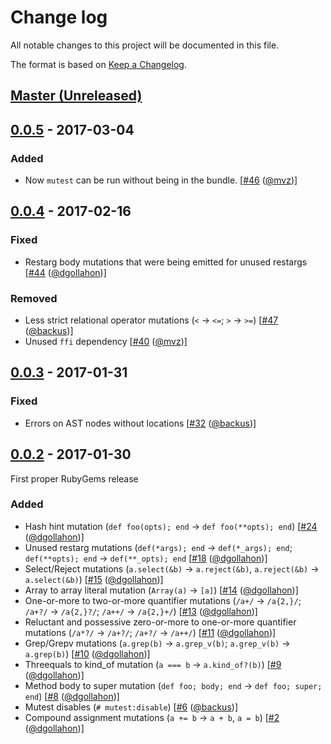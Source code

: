 # Change log

All notable changes to this project will be documented in this file.

The format is based on [Keep a Changelog](http://keepachangelog.com/).

## [Master (Unreleased)]

## [0.0.5] - 2017-03-04

### Added

- Now `mutest` can be run without being in the bundle. [[#46](https://github.com/backus/mutest/pull/46/files) ([@mvz][])]

## [0.0.4] - 2017-02-16

### Fixed

- Restarg body mutations that were being emitted for unused restargs [[#44](https://github.com/backus/mutest/pull/44/files) ([@dgollahon][])]

### Removed

- Less strict relational operator mutations (`<` -> `<=`; `>` -> `>=`) [[#47](https://github.com/backus/mutest/pull/47/files) ([@backus][])]
- Unused `ffi` dependency [[#40](https://github.com/backus/mutest/pull/40/files) ([@mvz][])]

## [0.0.3] - 2017-01-31

### Fixed

- Errors on AST nodes without locations [[#32](https://github.com/backus/mutest/pull/32/files) ([@backus][])]

## [0.0.2] - 2017-01-30

First proper RubyGems release

### Added

- Hash hint mutation (`def foo(opts); end` -> `def foo(**opts); end`) [[#24](https://github.com/backus/mutest/pull/24/files) ([@dgollahon][])]
- Unused restarg mutations (`def(*args); end` -> `def(*_args); end`; `def(**opts); end` -> `def(**_opts); end` [[#18](https://github.com/backus/mutest/pull/18/files) ([@dgollahon][])]
- Select/Reject mutations (`a.select(&b)` -> `a.reject(&b)`, `a.reject(&b)` -> `a.select(&b)`) [[#15](https://github.com/backus/mutest/pull/15/files) ([@dgollahon][])]
- Array to array literal mutation (`Array(a)` -> `[a]`) [[#14](https://github.com/backus/mutest/pull/14/files) ([@dgollahon][])]
- One-or-more to two-or-more quantifier mutations (`/a+/`  -> `/a{2,}/`; `/a+?/` -> `/a{2,}?/`; `/a++/` -> `/a{2,}+/`) [[#13](https://github.com/backus/mutest/pull/13/files) ([@dgollahon][])]
- Reluctant and possessive zero-or-more to one-or-more quantifier mutations (`/a*?/` -> `/a+?/`; `/a+?/` -> `/a++/`) [[#11](https://github.com/backus/mutest/pull/11/files) ([@dgollahon][])]
- Grep/Grepv mutations (`a.grep(b)` -> `a.grep_v(b)`; `a.grep_v(b)` -> `a.grep(b)`) [[#10](https://github.com/backus/mutest/pull/10/files) ([@dgollahon][])]
- Threequals to kind_of mutation (`a === b` -> `a.kind_of?(b)`) [[#9](https://github.com/backus/mutest/pull/9) ([@dgollahon][])]
- Method body to super mutation (`def foo; body; end` -> `def foo; super; end`) [[#8](https://github.com/backus/mutest/pull/8/files) ([@dgollahon][])]
- Mutest disables (`# mutest:disable`) [[#6](https://github.com/backus/mutest/pull/6/files) ([@backus][])]
- Compound assignment mutations (`a += b` -> `a + b`, `a = b`) [[#2](https://github.com/backus/mutest/pull/2/files) ([@dgollahon][])]

<!-- Version diffs -->

[Master (Unreleased)]: https://github.com/backus/mutest/compare/v0.0.5...HEAD
[0.0.5]: https://github.com/backus/mutest/compare/v0.0.4...v0.0.5
[0.0.4]: https://github.com/backus/mutest/compare/v0.0.3...v0.0.4
[0.0.3]: https://github.com/backus/mutest/compare/v0.0.2...v0.0.3
[0.0.2]: https://github.com/backus/mutest/compare/7a50870929325127db8578ade9c8656f356131ba...v0.0.2

<!-- Contributors -->

[@backus]: https://github.com/backus
[@dgollahon]: https://github.com/dgollahon
[@mvz]: https://github.com/mvz

